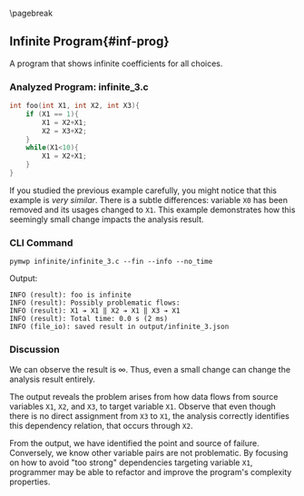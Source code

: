 \pagebreak

## Infinite Program{#inf-prog}

A program that shows infinite coefficients for all choices.

### Analyzed Program: infinite_3.c

```c
int foo(int X1, int X2, int X3){
    if (X1 == 1){
        X1 = X2+X1;
        X2 = X3+X2;
    }
    while(X1<10){
        X1 = X2+X1;
    }
}
```

If you studied the previous example carefully, you might notice that this example is _very similar_.
There is a subtle differences: variable $\texttt{X0}$ has been removed and its usages changed to $\texttt{X1}$.
This example demonstrates how this seemingly small change impacts the analysis result.

### CLI Command

```console
pymwp infinite/infinite_3.c --fin --info --no_time
```

Output:

```text
INFO (result): foo is infinite
INFO (result): Possibly problematic flows:
INFO (result): X1 ➔ X1 ‖ X2 ➔ X1 ‖ X3 ➔ X1
INFO (result): Total time: 0.0 s (2 ms)
INFO (file_io): saved result in output/infinite_3.json
```

### Discussion

We can observe the result is $\infty$.
Thus, even a small change can change the analysis result entirely.

The output reveals the problem arises from how data flows
from source variables $\texttt{X1}$, $\texttt{X2}$, and $\texttt{X3}$, to target variable $\texttt{X1}$.
Observe that even though there is no direct assignment from $\texttt{X3}$ to $\texttt{X1}$, 
the analysis correctly identifies this dependency relation, that occurs through $\texttt{X2}$.

From the output, we have identified the point and source of failure.
Conversely, we know other variable pairs are not problematic.
By focusing on how to avoid "too strong" dependencies targeting variable $\texttt{X1}$, programmer may be
able to refactor and improve the program's complexity properties.


